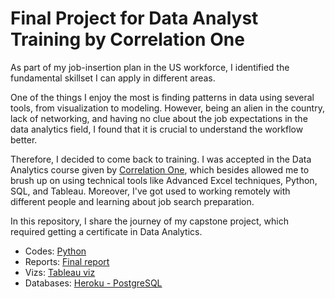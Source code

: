 # Final Project for Data Analyst Training by Correlation One

As part of my job-insertion plan in the US workforce, I identified the fundamental skillset I can apply in different areas.
  
One of the things I enjoy the most is finding patterns in data using several tools, from visualization to modeling. However, being an alien in the country, lack of networking, and having no clue about the job expectations in the data analytics field, I found that it is crucial to understand the workflow better.

Therefore, I decided to come back to training. I was accepted in the Data Analytics course given by [Correlation One](https://www.correlation-one.com/), which besides allowed me to brush up on using technical tools like Advanced Excel techniques, Python, SQL, and Tableau. Moreover, I've got used to working remotely with different people and learning about job search preparation.

In this repository, I share the journey of my capstone project, which required getting a certificate in Data Analytics.

- Codes: [Python](https://github.com/aliglara/capstone-c1-DA/tree/main/codes)
- Reports: [Final report](https://github.com/aliglara/capstone-c1-DA/blob/main/deliverables/006_report.md)
- Vizs: [Tableau viz](https://public.tableau.com/views/c1_capstone/Story1?:language=en-US&publish=yes&:display_count=n&:origin=viz_share_link)
- Databases: [Heroku - PostgreSQL](https://dashboard.heroku.com/apps/c1-capstone)
